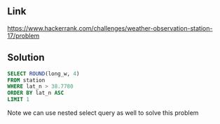 ## Link

https://www.hackerrank.com/challenges/weather-observation-station-17/problem

## Solution

```sql
SELECT ROUND(long_w, 4)
FROM station
WHERE lat_n > 38.7780
ORDER BY lat_n ASC
LIMIT 1
```

Note we can use nested select query as well to solve this problem

